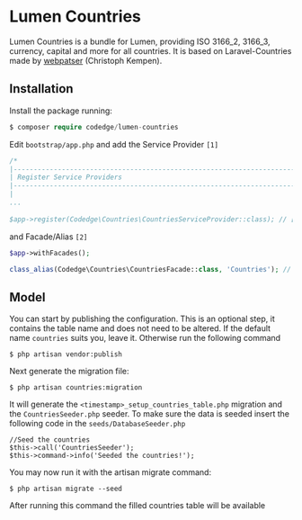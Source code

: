 # Lumen Countries

Lumen Countries is a bundle for Lumen, providing ISO 3166_2, 3166_3, currency, capital and more for all countries. It is based on Laravel-Countries made by [webpatser](https://github.com/webpatser/laravel-countries) (Christoph Kempen).

## Installation

Install the package running:  
```php
$ composer require codedge/lumen-countries
```

Edit `bootstrap/app.php` and add the Service Provider `[1]` 

```php
/*
|--------------------------------------------------------------------------
| Register Service Providers
|--------------------------------------------------------------------------
|
...    
   
$app->register(Codedge\Countries\CountriesServiceProvider::class); // [1]
``` 

and Facade/Alias `[2]`

```php
$app->withFacades();

class_alias(Codedge\Countries\CountriesFacade::class, 'Countries'); // [2]
```


## Model

You can start by publishing the configuration. This is an optional step, it contains the table name and does not need to be altered. If the default name `countries` suits you, leave it. Otherwise run the following command

    $ php artisan vendor:publish

Next generate the migration file:

    $ php artisan countries:migration
    
It will generate the `<timestamp>_setup_countries_table.php` migration and the `CountriesSeeder.php` seeder. To make sure the data is seeded insert the following code in the `seeds/DatabaseSeeder.php`

    //Seed the countries
    $this->call('CountriesSeeder');
    $this->command->info('Seeded the countries!'); 

You may now run it with the artisan migrate command:

    $ php artisan migrate --seed
    
After running this command the filled countries table will be available